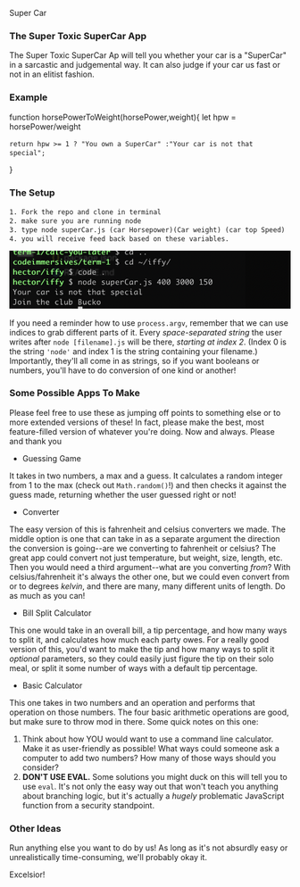 Super Car 

### The Super Toxic SuperCar App

The Super Toxic SuperCar Ap will tell you whether your car is a "SuperCar" in a sarcastic and judgemental way. It can also judge if your car us fast or not in an elitist fashion.

### Example 
function horsePowerToWeight(horsePower,weight){
    let hpw = horsePower/weight

    return hpw >= 1 ? "You own a SuperCar" :"Your car is not that special";
}

### The Setup
    1. Fork the repo and clone in terminal
    2. make sure you are running node
    3. type node superCar.js (car Horsepower)(Car weight) (car top Speed)
    4. you will receive feed back based on these variables.

![alt-text](Screen&#32;Shot&#32;2019-10-08&#32;at&#32;12.29.21&#32;AM.png)


If you need a reminder how to use `process.argv`, remember that we can use indices to grab different parts of it. Every _space-separated string_ the user writes after `node [filename].js` will be there, _starting at index 2_. (Index 0 is the string `'node'` and index 1 is the string containing your filename.) Importantly, they'll all come in as strings, so if you want booleans or numbers, you'll have to do conversion of one kind or another!

### Some Possible Apps To Make

Please feel free to use these as jumping off points to something else or to more extended versions of these! In fact, please make the best, most feature-filled version of whatever you're doing. Now and always. Please and thank you

* Guessing Game

It takes in two numbers, a max and a guess. It calculates a random integer from 1 to the max (check out `Math.random()`!) and then checks it against the guess made, returning whether the user guessed right or not!

* Converter

The easy version of this is fahrenheit and celsius converters we made. The middle option is one that can take in as a separate argument the direction the conversion is going--are we converting to fahrenheit or celsius? The great app could convert not just temperature, but weight, size, length, etc. Then you would need a third argument--what are you converting _from_? With celsius/fahrenheit it's always the other one, but we could even convert from or to degrees _kelvin_, and there are many, many different units of length. Do as much as you can!

* Bill Split Calculator

This one would take in an overall bill, a tip percentage, and how many ways to split it, and calculates how much each party owes. For a really good version of this, you'd want to make the tip and how many ways to split it _optional_ parameters, so they could easily just figure the tip on their solo meal, or split it some number of ways with a default tip percentage.

* Basic Calculator

This one takes in two numbers and an operation and performs that operation on those numbers. The four basic arithmetic operations are good, but make sure to throw mod in there. Some quick notes on this one:

1. Think about how YOU would want to use a command line calculator. Make it as user-friendly as possible! What ways could someone ask a computer to add two numbers? How many of those ways should you consider?
2. **DON'T USE EVAL.** Some solutions you might duck on this will tell you to use `eval`. It's not only the easy way out that won't teach you anything about branching logic, but it's actually a _hugely_ problematic JavaScript function from a security standpoint.


### Other Ideas

Run anything else you want to do by us! As long as it's not absurdly easy or unrealistically time-consuming, we'll probably okay it.

Excelsior!